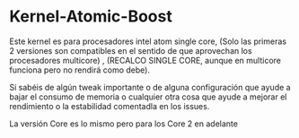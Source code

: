 # Kernel-Atomic-Boost
Este kernel es para procesadores intel atom single core, (Solo las primeras 2 versiones son compatibles en el sentido de que aprovechan los procesadores multicore) , (RECALCO SINGLE CORE, aunque en multicore funciona pero no rendirá como debe).

Si sabéis de algún tweak importante o de alguna configuración que ayude a bajar el consumo de memoria o cualquier otra cosa que ayude a mejorar el rendimiento o la estabilidad comentadla en los issues.


La versión Core es lo mismo pero para los Core 2 en adelante
